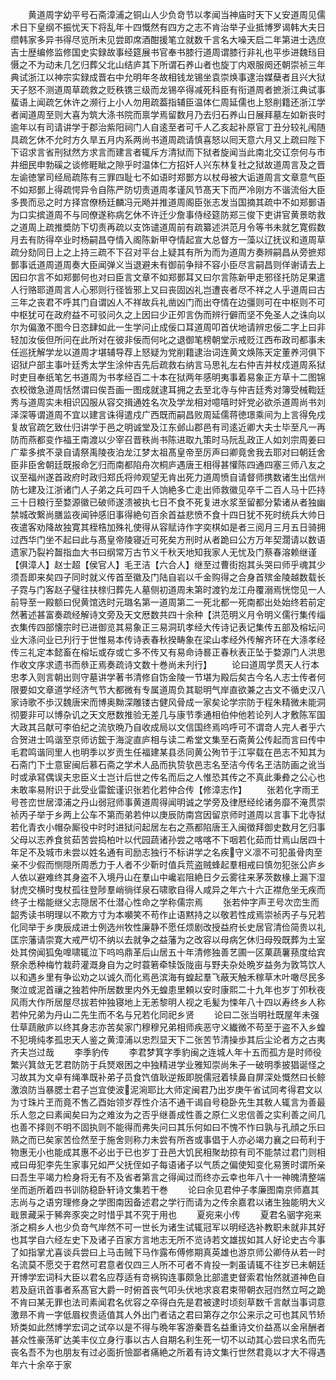 <!-- { "loadSidebar": true } -->
　　黄道周字幼平号石斋漳浦之铜山人少负竒节以孝闻当神庙时天下乂安道周见儒术日下皇纲不振忧天下将乱年十四慨然有四方之志不肯治举子业抵博罗谒韩大夫日缵韩家多异书得尽览所未见尝即席酒酣援笔立就数千言名大噪天启二年第进士选庶吉士歴编修监修国史实録故事经筵展书官奉书膝行道周谓膝行非礼也平歩进魏珰目慑之不为动未几乞归葬父北山结庐其下所谓石养山者也旋丁内艰服阕还朝崇祯三年典试浙江以神宗实録成晋右中允明年冬故相钱龙锡坐袁崇焕事逮治媒蘖者且兴大狱天子怒不测道周草疏救之贬秩镌三级而龙锡卒得减死科臣有衔道周者摭浙江典试事蜚语上闻疏乞休许之濒行上小人勿用疏葢指辅臣温体仁周延儒也上怒削籍还浙江学者闻道周至则大喜为筑大涤书院而禀学焉留数月乃去归石养山日展拜墓左如新丧时逾年以有司请讲学于郡治紫阳祠门人自逺至者可千人乙亥起补原官丁丑分较礼闱随具疏乞休不允时方久旱五月内系两尚书道周疏请慎喜怒以囘天意六月又上疏曰陛下下诏求言省刑狱然方求言而建言者辄斥方清狱而下狱者旋闻当此南北交讧奈何与市井细民申勃磎之谈修睚眦之隙乎时温体仁方招奸人兴东林复社之狱故道周言及之晋左谕徳掌司经局疏陈有三罪四耻七不如语时郑鄤方以杖母被大诟道周言文章意气臣不如郑鄤上得疏愕异令自陈严防切责道周孝谨风节髙天下而严冷刚方不谐流俗大臣多畏而忌之时方择宫僚杨廷麟冯元飏并推道周阁臣张志发当国摘其疏中不如郑鄤语为口实摈道周不与同僚遂称病乞休不许迁少詹事侍经筵防郑三俊下吏讲官黄景昉救之道周上疏推奬防下切责再疏以支饰谴道周前有疏纂述洪范月令等书未就乞寛假数月去有防得卒业时杨嗣昌夺情入阁陈新甲夺情起宣大总督方一藻以辽抚议和道周草疏分劾同日上之上持三疏不下召对平台上疑其有所为而为道周方奏辨嗣昌从旁摭郑鄤事诋道周道周奏大臣闻弹义当退避未有御前争辩不容小臣尽言嗣昌则佯谢请去上因曰尔言不如郑鄤何也对曰臣言文章不如郑鄤耳又曰尔言陈新甲走邪径托防足果遣人行赂耶道周言人心邪则行径皆邪上又曰丧固凶礼岂遭丧者尽不祥之人乎道周曰古三年之丧君不呼其门自谓凶人不祥故兵礼凿凶门而出夺情在边彊则可在中枢则不可中枢犹可在政府益不可驳问久之上因曰少正夘言伪而辨行僻而坚不免圣人之诛向以尔为偏激不图今日恣肆如此一生学问止成佞口耳道周叩首伏地请辨忠佞二字上曰非轻加汝佞但所问在此所对在彼非佞而何叱之退御笔榜朝堂示戒贬江西布政司都事未任巡抚解学龙以道周才堪辅导荐上怒疑为党削籍逮治词连黄文焕陈天定董养河俱下诏狱户部主事叶廷秀太学生涂仲吉先后疏救右纳言马思礼左右仲吉并杖戍道周系狱时吏目奉纸笔乞书道周为书孝经百二十本在狱两年感明夷事着易象正方草十二图锦衣校徴急道周恬然谓曰俟吾画一图成就逮耳拥之去至北寺与仲吉廷秀对簿受械鞫廷秀与道周实未相识囚服从容交揖通姓名次及学龙相对噫嘻时奸党必欲杀道周尚书刘泽深等谓道周不宜以建言诛得遣戍广西既而嗣昌败周延儒蒋徳璟乘间为上言得免戍复故官疏乞致仕归讲学于邑之明诚堂及江东邺山郡邑有司逺近卿大夫士毕至凡一再防而燕都变作福王南渡以少宰召晋秩尚书陈进取九策时马阮乱政正人如刘宗周姜曰广辈多摈不录自请祭禹陵夜泊龙江梦太祖髙皇帝至厉声曰卿竟舍我去耶对曰朝廷舍臣非臣舍朝廷既报命乞归而南都陷舟次桐庐遇唐王相得甚懽陈四通四塞三师八友之议至福州遂首政府时政归郑氏将帅观望无肯出死力道周愤自请督师携数诸生出信州防七建及江浙诸门人子弟之兵可四千人饷絶多亡走出师救徽见卒千二百人马十匹持三十日粮行至婺源徽已破师遂溃被执七日不食不死复进水浆至留都分絷诸从者独幽禁城改繋尚膳监夜闻钟感旧事得絶句百余首益悲愤不食十四日犹不死时统兵大帅日夜遣客劝降故独寛其桎梏加殊礼使得从容赋诗作字奕棋如是者三阅月三月五日骑拥过西华门坐不起曰此与髙皇帝陵寝近可死矣方刑时从者跪曰公方万年契濶请以数语遗家乃裂衿齧指血大书曰纲常万古节义千秋天地知我家人无忧及门蔡春溶赖继谨【俱漳人】赵士超【侯官人】毛玊洁【六合人】继至过曹街抱其头哭曰师乎魂其少须吾即来矣四子同时就义传首至徽及门陆自岩以千金购得之合身首殡金陵越数载长子霓与门客赵子璧往扶榇归葬先人墓侧初道周未第时渡钓龙江舟覆溺焉恍惚见一人前导至一殿额曰倪黄馆选时元璐名第一道周第二一死北都一死南都出处始终若前定然著述甚富奏疏经解诗文旁及天文厯数共四十余种【洪范明义月令明义儒行集传缁衣集传四部懐宗时已进御览其易象正三易洞玑孝经大传诗记表记集传五部及榕坛问业大涤问业已刋行于世惟易本传诗表春秋揆畴象在梁山孝经外传解齐环在大涤孝经传三礼定本懿畜在榕坛或存或亡多不传又有易命诗晷正春秋表正坠于婺源门人洪思作收文序求遗书而叅正焉奏疏诗文数十巻尚未刋行】
　　论曰道周学贯天人行本忠孝入则言朝出则守墓讲学著书清修自饬金陵一节堪为殿后矣古今名人志士传者何限要如文章道学经济气节大都微有专属道周负其聪明气岸直欲兼之古文不循史汉八家诗歌不歩汉魏唐宋而博奥黝深雕镂古健风骨成一家矣论学宗防于程朱精微未能洞彻要非可以博杂讥之天文厯数推验无差几与康节季通相伯仲他若论列人才敷陈军国大政其吕献可李伯纪之流欤晩乃自收成局以文信国终焉呜呼可不谓竒人完人者乎六合贺进士鸣谐至京师访鋐于海淀直庐相与读二希堂文集至石斋黄公传起而言曰传中毛君鸣谐同里人也明季以岁贡生任福建某县丞同黄公殉节于江寜载在邑志不知其为石斋门下士意宦闽后慕石斋之学术人品而执贽欤邑志名至洁今传名玊洁防画之讹当时或承冩偶误夫忠臣义士岂计后世之传名而后之人惟恐其传之不真此秉彜之公心也未敢率易附识于此受业雷鋐谨识张若化若仲合传【修漳志作】
　　张若化字雨玊号苍峦世居漳浦之丹山弱冠师事黄道周得闻明诚之学旁及律厯经纶诸务靡不淹贯崇祯丙子举于乡两上公车不第而弟若仲以庚辰防南宫因留京师时道周以言事下北寺狱若化青衣小帽杂厮役中时时进狱问起居左右之燕都陷唐王入闽徴拜御史数月乞归事父母以志养食贫茹苦尝捣柏叶以代园蔬诸孙尝之喀喀不下咽若化茹而廿焉山居四十年足不及城市未尝以姓名通有司励志独行不标讲学之名疾守义凛不可犯虽骨肉至亲不少假而恻隠所周悉力于人者不少靳时值兵荒盗贼蜂起羣相戒曰慎勿犯张公庐乡人依以避难终其身盗不入境丹山在羣山中巉岩阻絶日夕云雾往来茅茨数椽上漏下湿豺虎交横时曳杖孤往登陟羣峭徜徉泉石啸歌自得人咸异之年六十六正襟危坐无疾而终子士楷能继父志隠居不仕潜心性命之学称儒宗焉
　　张若仲字声玊号次峦生而韶秀读书明理以不欺方寸为本嚬笑不苟作止语黙持之以敬若性成焉崇祯丙子与兄若化同举于乡庚辰成进士例选州牧性廉静不愿任烦剧改授益府长史居官清俭简贵以礼匡宗藩请崇寛大戒严切不纳以去就争之益藩为之改容以母病乞休归母殁既葬为土室处其傍闻狐兔嘷啸辄泣下呜呜鼎革后山居五十年清修独善艺圃一区菓蔬薯蓣度给宾祭余悉种梅竹栽莳灌溉身自为之时蓑箬牵犊饭陇亩与野夫杂处晩岁益务为敦笃饮人以和遇乡里有争讼劝之以诚久而化焉邑滨海有蝗起羣飞蔽天触禾稼草木叶噉尽民多聚泣或泥首禳之独若仲所居数里内外无蝗患里頼以安时康熙二十九年也岁丁夘秋夜风雨大作所居屋尽拔若仲独寝地上无恙黎明人视之毛髪为悚年八十四以寿终乡人称若仲兄弟为丹山二先生而不名与兄若化同祀乡贤
　　论曰二张当明社既屋年未强仕草蔬敝庐以终其身志亦苦矣家门穆穆兄弟相师疾恶守义纎微不苟至于盗不入乡蝗不犯境纯孝孤忠天人鉴之黄漳浦以忠烈显天下二张苦节清操歩其后尘论者方之古夷齐夫岂过哉
　　李季豹传
　　李君梦箕字季豹闽之连城人年十五而孤方是时师役繁兴箕敛无艺君防防于兵燹艰困之中独精进学业雅知崇尚朱子一破明季披猖诞怪之习故其为文卓有绳凖既补弟子员食饩值耿逆叛即脱儒冠着犊鼻自屏深处慨然曰长鲸激浪防当暴腮士君子岂宜使波泥涴耶比大师定闽君乃出岁庚午省试同考得君文以为寸珠片玊而竟不售乙酉始领岁荐性介洁不通干谒自号稳卧先生其敎人辄言为善最乐人忽之曰素闻矣曰为之难汝为之否乎继善成性善之原仁义忠信善之实利善之间几也善不择则不明不固执则不能得而弗失问曰其乐何如曰不愧不怍曰孰与孔顔之乐曰熟之而已矣家苦俭然至于施舍则称力未尝有所吝或事倡于人亦必竭力襄之曰苟利于物惠无小也能成其惠不必出于已也岁丁丑邑大饥民相聚劫掠有司不能禁过君门则相戒曰毋犯李先生家事兄如严父抚侄如子每语诸子以气质之偏使知变化易箦时谓所亲曰吾生平竭力检身将无有不及省者第言之得闻过而终亦云幸也年八十一神魄清整端坐而逝所着四书训防稳卧轩诗文集若干巻
　　论曰余见君仲子孝廉图南京师嘉其志尚与之语穷理修身之学图南因备述君之学行而请为之传余嘉君以诸生独能明大义戢景藏采于豨奔豕突之时惜乎其不究于用也
　　夏宛来小传
　　夏君名骃字宛来浙之桐乡人也少负竒气岸然不可一世长为诸生试辄冠军以明经选补教职未就非其好也其学自六经左史下及诸子百家方言地志无所不览诗若文雄拔如其人好论史古今事了如指掌尤喜谈兵尝曰上马击贼下马作露布傅修期真英雄也游京师公卿侍从若一时名流莫不愿交于君然可君意者仅四三人所不可者不肯投一刺虽请辄不往岁已未朝廷开博学宏词科大臣以君名应荐适有竒祸钩连事颇急比部遣吏督索君怡然就道神色自若及庭讯首事者系髙官大爵一时俯首丧气叩头伏地求哀君束带朝衣冠岿然立呵之跪不肯曰某无罪也法司素闻君名优容之卒得白先是君被逮时顷刻草数千言献当事词意激昻不肯一字低眉权贵适值其人外出门者诘之君曰第存之尔公来示之可也其风节矫矫类如此然博学宏词之试卒以是不得与晩年客游秦晋名益重诗文价益髙以金帛酬者甚众性豪荡旷达美丰仪立身行事以古人自期名利生死一切不以动其心尝曰求名而先丧名吾不为也朋友有过必面折憸鄙者痛絶之所着有诗文集行世然君竟以才大不得遇年六十余卒于家
